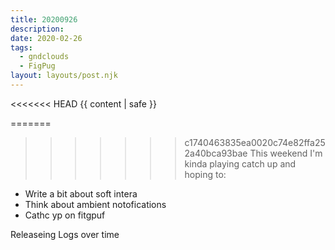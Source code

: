 ```yaml
---
title: 20200926
description:
date: 2020-02-26
tags:
  - gndclouds
  - FigPug
layout: layouts/post.njk
---
```


<<<<<<< HEAD
{{ content | safe }}

=======
>>>>>>> c1740463835ea0020c74e82ffa252a40bca93bae
This weekend I'm kinda playing catch up and hoping to:

- Write a bit about soft intera
- Think about ambient notofications
- Cathc yp on fitgpuf

Releaseing Logs over time
